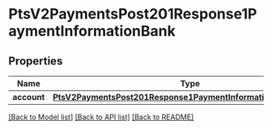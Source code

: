 # PtsV2PaymentsPost201Response1PaymentInformationBank

## Properties
Name | Type | Description | Notes
------------ | ------------- | ------------- | -------------
**account** | [**PtsV2PaymentsPost201Response1PaymentInformationBankAccount**](PtsV2PaymentsPost201Response1PaymentInformationBankAccount.md) |  | [optional] 

[[Back to Model list]](../README.md#documentation-for-models) [[Back to API list]](../README.md#documentation-for-api-endpoints) [[Back to README]](../README.md)


